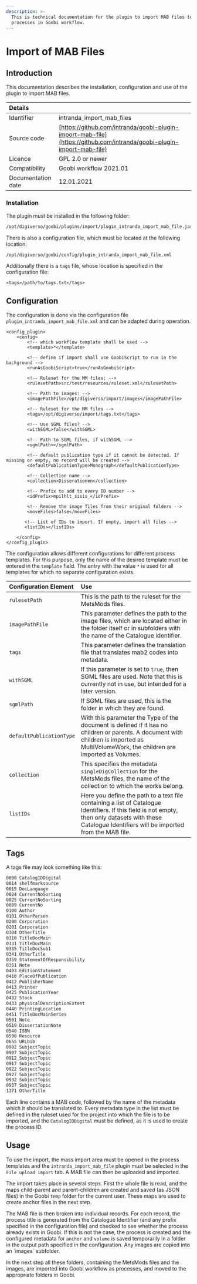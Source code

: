 ```yaml
---
description: >-
  This is technical documentation for the plugin to import MAB files to
  processes in Goobi workflow.
---
```


# Import of MAB Files

## Introduction

This documentation describes the installation, configuration and use of the plugin to import MAB files.

| Details |  |
| :--- | :--- |
| Identifier | intranda\_import\_mab\_files |
| Source code | [https://github.com/intranda/goobi-plugin-import-mab-file](https://github.com/intranda/goobi-plugin-import-mab-file) |
| Licence | GPL 2.0 or newer |
| Compatibility | Goobi workflow 2021.01 |
| Documentation date | 12.01.2021 |

### Installation

The plugin must be installed in the following folder:

```bash
/opt/digiverso/goobi/plugins/import/plugin_intranda_import_mab_file.jar
```

There is also a configuration file, which must be located at the following location:

```bash
/opt/digiverso/goobi/config/plugin_intranda_import_mab_file.xml
```

Additionally there is a `tags` file, whose location is specified in the configuration file:

```markup
<tags>/path/to/tags.txt</tags>
```

## Configuration

The configuration is done via the configuration file `plugin_intranda_import_mab_file.xml` and can be adapted during operation.

```markup
<config_plugin>
    <config>
        <!-- which workflow template shall be used -->
        <template>*</template>

        <!-- define if import shall use GoobiScript to run in the background -->
        <runAsGoobiScript>true</runAsGoobiScript>

        <!-- Ruleset for the MM files: -->
        <rulesetPath>src/test/resources/ruleset.xml</rulesetPath>

        <!-- Path to images: -->
        <imagePathFile>/opt/digiverso/import/images</imagePathFile>

        <!-- Ruleset for the MM files -->
        <tags>/opt/digiverso/import/tags.txt</tags>

        <!-- Use SGML files? -->
        <withSGML>false</withSGML>

        <!-- Path to SGML files, if withSGML -->
        <sgmlPath></sgmlPath>

        <!-- default publication type if it cannot be detected. If missing or empty, no record will be created -->
        <defaultPublicationType>Monograph</defaultPublicationType>

        <!-- Collection name -->
        <collection>Disserationen</collection>

        <!-- Prefix to add to every ID number -->        
        <idPrefix>mpilhlt_sisis_</idPrefix>

        <!-- Remove the image files from their original folders -->   
        <moveFiles>false</moveFiles>

       <!-- List of IDs to import. If empty, import all files -->
       <listIDs></listIDs>

    </config>
</config_plugin>
```

The configuration allows different configurations for different process templates. For this purpose, only the name of the desired template must be entered in the `template` field. The entry with the value `*` is used for all templates for which no separate configuration exists.

| Configuration Element | Use |
| :--- | :--- |
| `rulesetPath` | This is the path to the ruleset for the MetsMods files. |
| `imagePathFile` | This parameter defines the path to the image files, which are located either in the folder itself or in subfolders with the name of the Catalogue identifier. |
| `tags` | This parameter defines the translation file that translates mab2 codes into metadata. |
| `withSGML` | If this parameter is set to `true`, then SGML files are used. Note that this is currently not in use, but intended for a later version. |
| `sgmlPath` | If SGML files are used, this is the folder in which they are found. |
| `defaultPublicationType` | With this parameter the Type of the document is defined if it has no children or parents. A document with children is imported as MultiVolumeWork, the children are imported as Volumes. |
| `collection` | This specifies the metadata `singleDigCollection` for the MetsMods files, the name of the collection to which the works belong. |
| `listIDs` | Here you define the path to a text file containing a list of Catalogue Identifiers. If this field is not empty, then only datasets with these Catalogue Identifiers will be imported from the MAB file. |

## Tags

A tags file may look something like this:

```bash
0000 CatalogIDDigital
0014 shelfmarksource
0015 DocLanguage
0024 CurrentNoSorting
0025 CurrentNoSorting
0089 CurrentNo
0100 Author
0101 OtherPerson
0200 Corporation
0201 Corporation
0304 OtherTitle
0310 TitleDocMain
0331 TitleDocMain
0335 TitleDocSub1
0341 OtherTitle
0359 StatementOfResponsibility
0361 Note
0403 EditionStatement
0410 PlaceOfPublication
0412 PublisherName
0413 Printer
0425 PublicationYear
0432 Stock
0433 physicalDescriptionExtent
0440 PrintingLocation
0451 TitleDocMainSeries
0501 Note
0519 DissertationNote
0540 ISBN
0590 Resource
0655 URLbib
0902 SubjectTopic
0907 SubjectTopic
0912 SubjectTopic
0917 SubjectTopic
0922 SubjectTopic
0927 SubjectTopic
0932 SubjectTopic
0937 SubjectTopic
1371 OtherTitle
```

Each line contains a MAB code, followed by the name of the metadata which it should be translated to. Every metadata type in the list must be defined in the ruleset used for the project into which the file is to be imported, and the `CatalogIDDigital` must be defined, as it is used to create the process ID.

## Usage

To use the import, the mass import area must be opened in the process templates and the `intranda_import_mab_file` plugin must be selected in the `File upload import` tab. A MAB file can then be uploaded and imported.

The import takes place in several steps. First the whole file is read, and the maps child-parent and parent-children are created and saved \(as JSON files\) in the Goobi `temp` folder for the current user. These maps are used to create anchor files in the next step.

The MAB file is then broken into individual records. For each record, the process title is generated from the Catalogue Identifier \(and any prefix specified in the configuration file\) and checked to see whether the process already exists in Goobi. If this is not the case, the process is created and the configured metadata for `anchor` and `volume` is saved temporarily in a folder in the output path specified in the configuration. Any images are copied into an ´images\` subfolder.

In the next step all these folders, containing the MetsMods files and the images, are imported into Goobi workflow as processes, and moved to the appropriate folders in Goobi.


